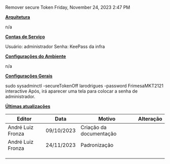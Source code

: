 Remover secure Token
Friday, November 24, 2023
2:47 PM

**<u>Arquitetura</u>**

n/a

**<u>Contas de Serviço</u>**

Usuário: administrador
Senha: KeePass da infra

**<u>Configurações do Ambiente</u>**

n/a

**<u>Configurações Gerais</u>**

sudo sysadminctl -secureTokenOff larodrigues -password FrimesaMKT2121 interactive
Após, irá aparecer uma tela para colocar a senha de administrador.

**<u>Últimas atualizações</u>**  

| Editor            | Data       | Motivo                  | Alteração |
|-------------------|------------|-------------------------|-----------|
| André Luiz Fronza | 09/10/2023 | Criação da documentação |          |
| André Luiz Fronza | 24/11/2023 | Padronização            |           |
|                   |            |                         |           |
|                   |            |                         |           |
|                   |            |                         |           |

